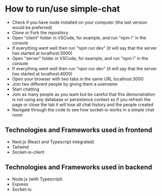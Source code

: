 # How to run/use simple-chat

- Check if you have node installed on your computer (the last version would be preferred)
- Clone or Fork the repository
- Open "client" folder in VSCode, for example, and run "npm i" in the console
- If everything went well then run "npm run dev" (it will say that the server has started at localhost:3000)
- Open "server" folder in VSCode, for example, and run "npm i" in the console
- If everything went well then run "npm run dev" (it will say that the server has started at localhost:4000)
- Open your browser with two tabs in the same URL localhost:3000
- Join two different people by giving them a username
- Start chatting
- Join as many people as you want but be careful that this demonstration is not using any database or persistence context so if you refresh the page or close the tab it will lose all chat history and the people created
- Navigate through the code to see how socket-io works in a simple chat room

## Technologies and Frameworks used in frontend
- Next.js (React and Typescript integrated)
- Tailwind
- Socket-io-client

## Technologies and Frameworks used in backend
- Node.js (with Typescript)
- Express
- Socket-io
